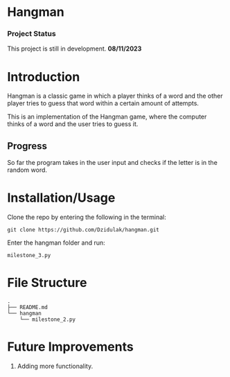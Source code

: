 # Hangman

### Project Status
This project is still in development. **08/11/2023**

# Introduction
Hangman is a classic game in which a player thinks of a word and the other player tries to guess that word within a certain amount of attempts.

This is an implementation of the Hangman game, where the computer thinks of a word and the user tries to guess it. 

## Progress
So far the program takes in the user input and checks if the letter is in the random word. 

# Installation/Usage
Clone the repo by entering the following in the terminal:
```
git clone https://github.com/Dzidulak/hangman.git
```
Enter the hangman folder and run:
```
milestone_3.py
```

# File Structure
```
.
├── README.md
└── hangman
    └── milestone_2.py
```

# Future Improvements
1. Adding more functionality. 

